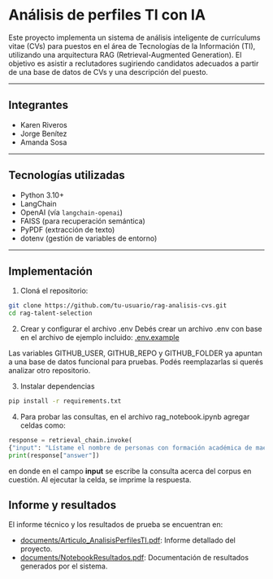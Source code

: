 # Análisis de perfiles TI con IA

Este proyecto implementa un sistema de análisis inteligente de currículums vitae (CVs) para puestos en el área de Tecnologías de la Información (TI), utilizando una arquitectura RAG (Retrieval-Augmented Generation). El objetivo es asistir a reclutadores sugiriendo candidatos adecuados a partir de una base de datos de CVs y una descripción del puesto.

---

## Integrantes

- Karen Riveros  
- Jorge Benítez  
- Amanda Sosa

---

## Tecnologías utilizadas

- Python 3.10+
- LangChain
- OpenAI (vía `langchain-openai`)
- FAISS (para recuperación semántica)
- PyPDF (extracción de texto)
- dotenv (gestión de variables de entorno)
---

## Implementación

1. Cloná el repositorio:

```bash
git clone https://github.com/tu-usuario/rag-analisis-cvs.git
cd rag-talent-selection
```

2. Crear y configurar el archivo .env
Debés crear un archivo .env con base en el archivo de ejemplo incluido:
[.env.example](.env.example)

Las variables GITHUB_USER, GITHUB_REPO y GITHUB_FOLDER ya apuntan a una base de datos funcional para pruebas. Podés reemplazarlas si querés analizar otro repositorio.

3. Instalar dependencias
```bash
pip install -r requirements.txt
```
4. Para probar las consultas, en el archivo rag_notebook.ipynb agregar celdas como:
```python
response = retrieval_chain.invoke(
{"input": "Lístame el nombre de personas con formación académica de maestría en ciencia de datos"})
print(response["answer"])
```    
en donde en el campo **input** se escribe la consulta acerca del corpus en cuestión. Al ejecutar la celda, se imprime la respuesta.

## Informe y resultados
El informe técnico y los resultados de prueba se encuentran en:
- [documents/Articulo_AnalisisPerfilesTI.pdf](documents/Articulo_AnalisisPerfilesTI.pdf): Informe detallado del proyecto.
- [documents/NotebookResultados.pdf](documents/NotebookResultados.pdf): Documentación de resultados generados por el sistema.
